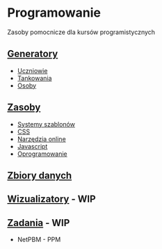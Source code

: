# Programowanie

Zasoby pomocnicze dla kursów programistycznych

## [Generatory](Generatory)

* [Uczniowie](Generatory/uczniowie.html)
* [Tankowania](Generatory/tankowania.html)
* [Osoby](Generatory/osoby.html)

## [Zasoby](Zasoby)
* [Systemy szablonów](Zasoby/Szablony.md)
* [CSS](Zasoby/CSS.md)
* [Narzędzia online](Zasoby/Narzedzia.md)
* [Javascript](Zasoby/Javascript.md)
* [Oprogramowanie](Zasoby/Oprogramowanie.md)

## [Zbiory danych](Zbiory_danych)

## [Wizualizatory](Wizualizatory) - WIP

## [Zadania](Zadania) - WIP

* NetPBM - PPM


